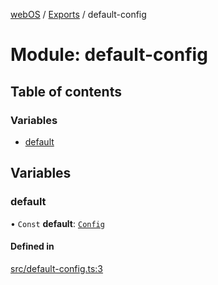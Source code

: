 [webOS](../README.md) / [Exports](../modules.md) / default-config

# Module: default-config

## Table of contents

### Variables

- [default](default_config.md#default)

## Variables

### default

• `Const` **default**: [`Config`](../interfaces/model.Config.md)

#### Defined in

[src/default-config.ts:3](https://github.com/Dabolus/webos-tv/blob/7abb5c9/src/default-config.ts#L3)
